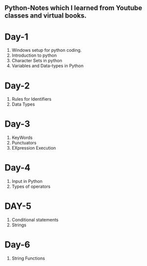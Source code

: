 ## Python-Notes which I learned from Youtube classes and virtual books. 
# Day-1
1. Windows setup for python coding.
2. Introduction to python
3. Character Sets in python
4. Variables and Data-types in Python 

# Day-2
1. Rules for Identifiers
2. Data Types

# Day-3
1. KeyWords
2. Punctuators
3. EXpression Execution

# Day-4

1. Input in Python
2. Types of operators

# DAY-5
1. Conditional statements
2. Strings

# Day-6 
1. String Functions